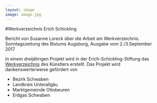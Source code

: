 ```yaml
---
layout: image
image: image.jpg
---
```


\#Werkverzeichnis Erich Schickling

Bericht von Susanne Loreck über die Arbeit am Werkverzeichnis.
Sonntagszeitung des Bistums Augsburg, Ausgabe vom 2./3.September 2017

In einem dreijährigen Projekt wird in der Erich-Schickling-Stiftung das [Werkverzeichnis](/werkverzeichnis/) des Künstlers erstellt. Das Projekt wird dankenswerterweise gefördert von

-   Bezirk Schwaben
-   Landkreis Unterallgäu
-   Marktgemeinde Ottobeuren
-   Erdgas Schwaben
